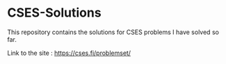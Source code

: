 # CSES-Solutions
This repository contains the solutions for CSES problems I have solved so far.

Link to the site : https://cses.fi/problemset/
